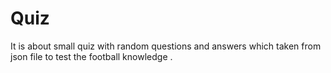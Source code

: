 # Quiz
It is about small quiz with random questions and answers which taken from json file to test the football knowledge .  
